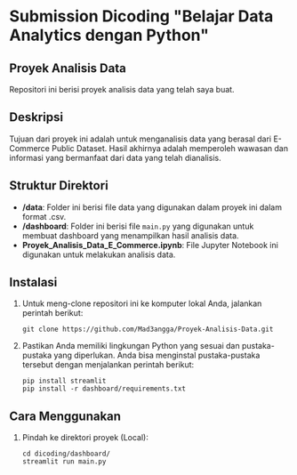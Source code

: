 # Submission Dicoding "Belajar Data Analytics dengan Python"

## Proyek Analisis Data

Repositori ini berisi proyek analisis data yang telah saya buat.

## Deskripsi

Tujuan dari proyek ini adalah untuk menganalisis data yang berasal dari E-Commerce Public Dataset. Hasil akhirnya adalah memperoleh wawasan dan informasi yang bermanfaat dari data yang telah dianalisis.

## Struktur Direktori

- **/data**: Folder ini berisi file data yang digunakan dalam proyek ini dalam format .csv.
- **/dashboard**: Folder ini berisi file `main.py` yang digunakan untuk membuat dashboard yang menampilkan hasil analisis data.
- **Proyek_Analisis_Data_E_Commerce.ipynb**: File Jupyter Notebook ini digunakan untuk melakukan analisis data.

## Instalasi

1. Untuk meng-clone repositori ini ke komputer lokal Anda, jalankan perintah berikut:

   ```shell
   git clone https://github.com/Mad3angga/Proyek-Analisis-Data.git
   ```

2. Pastikan Anda memiliki lingkungan Python yang sesuai dan pustaka-pustaka yang diperlukan. Anda bisa menginstal pustaka-pustaka tersebut dengan menjalankan perintah berikut:

   ```shell
   pip install streamlit
   pip install -r dashboard/requirements.txt
   ```

## Cara Menggunakan

1. Pindah ke direktori proyek (Local):

   ```shell
   cd dicoding/dashboard/
   streamlit run main.py
   ```
